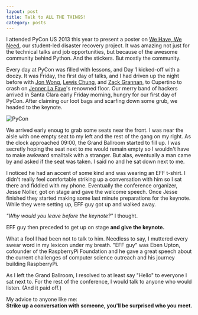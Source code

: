 ```yaml
---
layout: post
title: Talk to ALL THE THINGS!
category: posts
---
```


I attended PyCon US 2013 this year to present a poster on [We Have, We Need][whwn], our student-led disaster recovery project. It was amazing not just for the technical talks and job opportunities, but because of the awesome community behind Python. And the stickers. But mostly the community.

Every day at PyCon was filled with lessons, and Day 1 kicked-off with a doozy. It was Friday, the first day of talks, and I had driven up the night before with [Jon Wong][jw], [Lewis Chung][lc], and [Zack Grannan][zg], to Cupertino to crash on [Jenner La Fave][jl]'s renowned floor. Our merry band of hackers arrived in Santa Clara early Friday morning, hungry for our first day of PyCon. After claiming our loot bags and scarfing down some grub, we headed to the keynote.

![PyCon](http://ieng6.ucsd.edu/~wvetter/pycon1.png)

We arrived early enoug to grab some seats near the front. I was near the aisle with one empty seat to my left and the rest of the gang on my right. As the clock approached 09:00, the Grand Ballroom started to fill up. I was secretly hoping the seat next to me would remain empty so I wouldn't have to make awkward smalltalk with a stranger. But alas, eventually a man came by and asked if the seat was taken. I said no and he sat down next to me.

I noticed he had an accent of some kind and was wearing an EFF t-shirt. I didn't really feel comfortable striking up a conversation with him so I sat there and fiddled with my phone. Eventually the conference organizer, Jesse Noller, got on stage and gave the welcome speech. Once Jesse finished they started making some last minute preparations for the keynote. While they were setting up, EFF guy got up and walked away.  

*"Why would you leave before the keynote?"* I thought.   

EFF guy then preceded to get up on stage **and give the keynote.**  

What a fool I had been not to talk to him. Needless to say, I muttered every swear word in my lexicon under my breath. "EFF guy" was Eben Upton, cofounder of the RaspberryPi Foundation and he gave a great speech about the current challenges of computer science outreach and his journey building RaspberryPi.

As I left the Grand Ballroom, I resolved to at least say "Hello" to everyone I sat next to. For the rest of the conference, I would talk to anyone who would listen. (And it paid off.)

My advice to anyone like me:  
**Strike up a conversation with someone, you'll be surprised who you meet.**


[whwn]: http://whwn.org
[jw]: http://jnwng.com
[jl]: http://jfave.com
[zg]: https://github.com/zgrannan/
[lc]: http://lewisf.com
